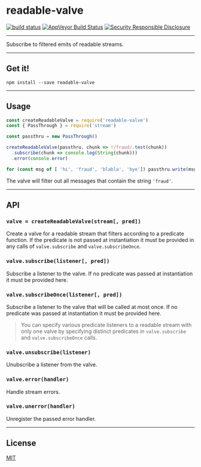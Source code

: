 # readable-valve

[![build status](http://img.shields.io/travis/chiefbiiko/readable-valve.svg?style=flat)](http://travis-ci.org/chiefbiiko/readable-valve) [![AppVeyor Build Status](https://ci.appveyor.com/api/projects/status/github/chiefbiiko/readable-valve?branch=master&svg=true)](https://ci.appveyor.com/project/chiefbiiko/readable-valve) [![Security Responsible Disclosure](https://img.shields.io/badge/Security-Responsible%20Disclosure-yellow.svg)](./security.md)

***

Subscribe to filtered emits of readable streams.

***

## Get it!

```
npm install --save readable-valve
```

***

## Usage

``` js
const createReadableValve = require('readable-valve')
const { PassThrough } = require('stream')

const passthru = new PassThrough()

createReadableValve(passthru, chunk => !/fraud/.test(chunk))
  .subscribe(chunk => console.log(String(chunk)))
  .error(console.error)

for (const msg of [ 'hi', 'fraud', 'blabla', 'bye']) passthru.write(msg)

```

The valve will filter out all messages that contain the string `'fraud'`.

***

## API

### `valve = createReadableValve(stream[, pred])`

Create a valve for a readable stream that filters according to a predicate function. If the predicate is not passed at instantiation it must be provided in any calls of `valve.subscribe` and `valve.subscribeOnce`.

### `valve.subscribe(listener[, pred])`

Subscribe a listener to the valve. If no predicate was passed at instantiation it must be provided here.

### `valve.subscribeOnce(listener[, pred])`

Subscribe a listener to the valve that will be called at most once. If no predicate was passed at instantiation it must be provided here.

> You can specify various predicate listeners to a readable stream with only one valve by specifying distinct predicates in `valve.subscribe` and `valve.subscribeOnce` calls.

### `valve.unsubscribe(listener)`

Unubscribe a listener from the valve.

### `valve.error(handler)`

Handle stream errors.

### `valve.unerror(handler)`

Unregister the passed error handler.

***

## License

[MIT](./license.md)
